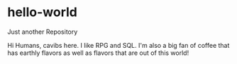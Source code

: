 # hello-world
Just another Repository


Hi Humans, cavibs here.  I like RPG and SQL.  I'm also a big fan of coffee that has earthly flavors
as well as flavors that are out of this world!
